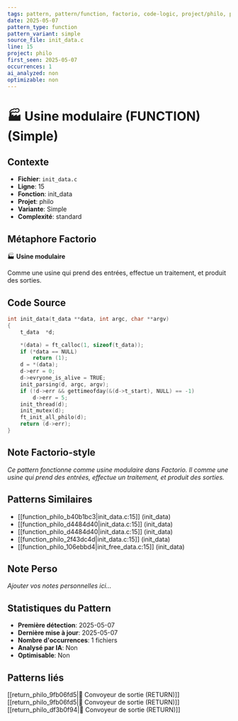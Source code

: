 ```yaml
---
tags: pattern, pattern/function, factorio, code-logic, project/philo, pattern/variant/simple
date: 2025-05-07
pattern_type: function
pattern_variant: simple
source_file: init_data.c
line: 15
project: philo
first_seen: 2025-05-07
occurrences: 1
ai_analyzed: non
optimizable: non
---
```


# 🏭 Usine modulaire (FUNCTION) (Simple)

## Contexte
- **Fichier**: `init_data.c`
- **Ligne**: 15
- **Fonction**: init_data
- **Projet**: philo
- **Variante**: Simple
- **Complexité**: standard

## Métaphore Factorio
🏭 **Usine modulaire**

Comme une usine qui prend des entrées, effectue un traitement, et produit des sorties.

## Code Source
```c
int	init_data(t_data **data, int argc, char **argv)
{
	t_data	*d;

	*(data) = ft_calloc(1, sizeof(t_data));
	if (*data == NULL)
		return (1);
	d = *(data);
	d->err = 0;
	d->evryone_is_alive = TRUE;
	init_parsing(d, argc, argv);
	if (!d->err && gettimeofday(&(d->t_start), NULL) == -1)
		d->err = 5;
	init_thread(d);
	init_mutex(d);
	ft_init_all_philo(d);
	return (d->err);
}
```

## Note Factorio-style
*Ce pattern fonctionne comme usine modulaire dans Factorio. Il comme une usine qui prend des entrées, effectue un traitement, et produit des sorties.*

## Patterns Similaires
- [[function_philo_b40b1bc3|init_data.c:15]] (init_data)
- [[function_philo_d4484d40|init_data.c:15]] (init_data)
- [[function_philo_d4484d40|init_data.c:15]] (init_data)
- [[function_philo_2f43dc4d|init_data.c:15]] (init_data)
- [[function_philo_106ebbd4|init_free_data.c:15]] (init_data)

## Note Perso
*Ajouter vos notes personnelles ici...*

## Statistiques du Pattern
- **Première détection**: 2025-05-07
- **Dernière mise à jour**: 2025-05-07
- **Nombre d'occurrences**: 1 fichiers
- **Analysé par IA**: Non
- **Optimisable**: Non

## Patterns liés
[[return_philo_9fb06fd5|🚚 Convoyeur de sortie (RETURN)]]
[[return_philo_9fb06fd5|🚚 Convoyeur de sortie (RETURN)]]
[[return_philo_df3b0f94|🚚 Convoyeur de sortie (RETURN)]]
